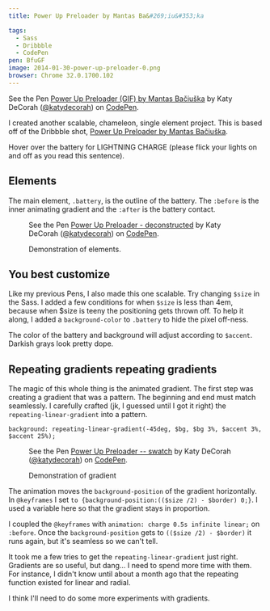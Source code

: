 ```yaml
---
title: Power Up Preloader by Mantas Ba&#269;iu&#353;ka

tags:
  - Sass
  - Dribbble
  - CodePen
pen: BfuGF
image: 2014-01-30-power-up-preloader-0.png
browser: Chrome 32.0.1700.102
---
```


<p data-height="300" data-theme-id="97" data-slug-hash="bcc619ac0a04ac70e948a41d26e49a24" data-default-tab="result" class='codepen'>See the Pen <a href='http://codepen.io/katydecorah/pen/bcc619ac0a04ac70e948a41d26e49a24'>Power Up Preloader (GIF) by Mantas Bačiuška</a> by Katy DeCorah (<a href='http://codepen.io/katydecorah'>@katydecorah</a>) on <a href='http://codepen.io'>CodePen</a>.</p>

I created another scalable, chameleon, single element project. This is based off of the Dribbble shot, [Power Up Preloader by Mantas Ba&#269;iu&#353;ka](http://dribbble.com/shots/1399080-Power-Up-Preloader-GIF).

Hover over the battery for LIGHTNING CHARGE (please flick your lights on and off as you read this sentence).

## Elements

The main element, `.battery`, is the outline of the battery. The `:before` is the inner animating gradient and the `:after` is the battery contact.

<figure>
<p data-height="300" data-theme-id="97" data-slug-hash="0a06bd9d7d5ae8b750e3bd8653dd63ef" data-default-tab="result" class='codepen'>See the Pen <a href='http://codepen.io/katydecorah/pen/0a06bd9d7d5ae8b750e3bd8653dd63ef'>Power Up Preloader - deconstructed</a> by Katy DeCorah (<a href='http://codepen.io/katydecorah'>@katydecorah</a>) on <a href='http://codepen.io'>CodePen</a>.</p>
<figcaption>Demonstration of elements.</figcaption>
</figure>

## You best customize

Like my previous Pens, I also made this one scalable. Try changing `$size` in the Sass. I added a few conditions for when `$size` is less than 4em, because when $size is teeny the positioning gets thrown off. To help it along, I added a `background-color` to `.battery` to hide the pixel off-ness.

The color of the battery and background will adjust according to `$accent`. Darkish grays look pretty dope.

## Repeating gradients repeating gradients

The magic of this whole thing is the animated gradient. The first step was creating a gradient that was a pattern. The beginning and end must match seamlessly. I carefully crafted (jk, I guessed until I got it right) the `repeating-linear-gradient` into a pattern.

    background: repeating-linear-gradient(-45deg, $bg, $bg 3%, $accent 3%, $accent 25%);

<figure>
<p data-height="283" data-theme-id="97" data-slug-hash="7398c4a1664923574f6af529db07d019" data-default-tab="result" class='codepen'>See the Pen <a href='http://codepen.io/katydecorah/pen/7398c4a1664923574f6af529db07d019'>Power Up Preloader -- swatch</a> by Katy DeCorah (<a href='http://codepen.io/katydecorah'>@katydecorah</a>) on <a href='http://codepen.io'>CodePen</a>.</p>
<figcaption>Demonstration of gradient</figcaption>
</figure>

The animation moves the `background-position` of the gradient horizontally. In `@keyframes` I set `to {background-position:(($size /2) - $border) 0;}`. I used a variable here so that the gradient stays in proportion.

I coupled the `@keyframes` with `animation: charge 0.5s infinite linear;` on `:before`. Once the `background-position` gets to `(($size /2) - $border)` it runs again, but it's seamless so we can't tell.

It took me a few tries to get the `repeating-linear-gradient` just right. Gradients are so useful, but dang&hellip; I need to spend more time with them. For instance, I didn't know until about a month ago that the repeating function existed for linear and radial.

I think I'll need to do some more experiments with gradients.
